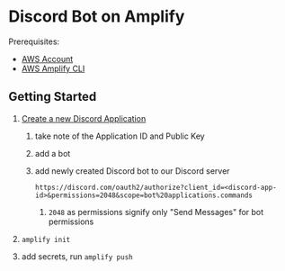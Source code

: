 # Discord Bot on Amplify

Prerequisites:

- [AWS Account](https://aws.amazon.com/account/)
- [AWS Amplify CLI](https://www.npmjs.com/package/@aws-amplify/cli)

## Getting Started

1. [Create a new Discord Application](https://discord.com/developers/applications)

   1. take note of the Application ID and Public Key
   2. add a bot
   3. add newly created Discord bot to our Discord server

      ```text
      https://discord.com/oauth2/authorize?client_id=<discord-app-id>&permissions=2048&scope=bot%20applications.commands
      ```

      1. `2048` as permissions signify only "Send Messages" for bot permissions

2. `amplify init`
3. add secrets, run `amplify push`
